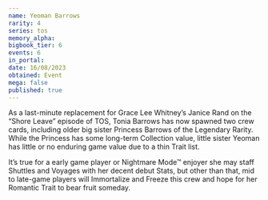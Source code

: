 ```yaml
---
name: Yeoman Barrows
rarity: 4
series: tos
memory_alpha:
bigbook_tier: 6
events: 6
in_portal:
date: 16/08/2023
obtained: Event
mega: false
published: true
---
```


As a last-minute replacement for Grace Lee Whitney’s Janice Rand on the “Shore Leave” episode of TOS, Tonia Barrows has now spawned two crew cards, including older big sister Princess Barrows of the Legendary Rarity. While the Princess has some long-term Collection value, little sister Yeoman has little or no enduring game value due to a thin Trait list.

It’s true for a early game player or Nightmare Mode™ enjoyer she may staff Shuttles and Voyages with her decent debut Stats, but other than that, mid to late-game players will Immortalize and Freeze this crew and hope for her Romantic Trait to bear fruit someday.
